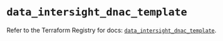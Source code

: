 # `data_intersight_dnac_template`

Refer to the Terraform Registry for docs: [`data_intersight_dnac_template`](https://registry.terraform.io/providers/ciscodevnet/intersight/1.0.71/docs/data-sources/dnac_template).
